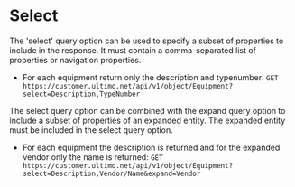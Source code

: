 # Select

The 'select' query option can be used to specify a subset of properties to include in the response. It must contain a comma-separated list of properties or navigation properties.

* For each equipment return only the description and typenumber:  `GET https://customer.ultimo.net/api/v1/object/Equipment?select=Description,TypeNumber`

The select query option can be combined with the expand query option to include a subset of properties of an expanded entity. The expanded entity must be included in the select query option.

* For each equipment the description is returned and for the expanded vendor only the name is returned:  `GET https://customer.ultimo.net/api/v1/object/Equipment?select=Description,Vendor/Name&expand=Vendor`

